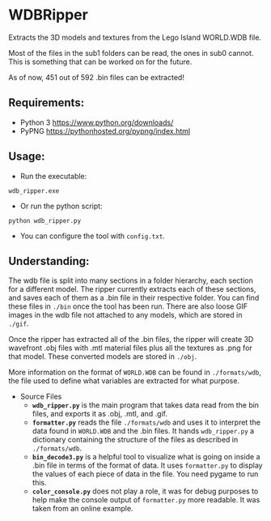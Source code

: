 # WDBRipper

Extracts the 3D models and textures from the Lego Island WORLD.WDB file.

Most of the files in the sub1 folders can be read, the ones in sub0 cannot. This is something that can be worked on for the future.

As of now, 451 out of 592 .bin files can be extracted!

## Requirements:
 * Python 3 https://www.python.org/downloads/
 * PyPNG https://pythonhosted.org/pypng/index.html

## Usage:
 * Run the executable:

 ```
 wdb_ripper.exe
 ```

 * Or run the python script:

 ```
 python wdb_ripper.py
 ```

 * You can configure the tool with `config.txt`.

## Understanding:
The wdb file is split into many sections in a folder hierarchy, each section for a different model. The ripper currently extracts each of these sections, and saves each of them as a .bin file in their respective folder. You can find these files in `./bin` once the tool has been run. There are also loose GIF images in the wdb file not attached to any models, which are stored in `./gif`.

Once the ripper has extracted all of the .bin files, the ripper will create 3D wavefront .obj files with .mtl material files plus all the textures as .png for that model. These converted models are stored in `./obj`.

More information on the format of `WORLD.WDB` can be found in `./formats/wdb`, the file used to define what variables are extracted for what purpose.

 * Source Files
   * **`wdb_ripper.py`** is the main program that takes data read from the bin files, and exports it as .obj, .mtl, and .gif.
   * **`formatter.py`** reads the file `./formats/wdb` and uses it to interpret the data found in `WORLD.WDB` and the .bin files. It hands `wdb_ripper.py` a dictionary containing the structure of the files as described in `./formats/wdb`.
   * **`bin_decode3.py`** is a helpful tool to visualize what is going on inside a .bin file in terms of the format of data. It uses `formatter.py` to display the values of each piece of data in the file. You need pygame to run this.
   * **`color_console.py`** does not play a role, it was for debug purposes to help make the console output of `formatter.py` more readable. It was taken from an online example.
